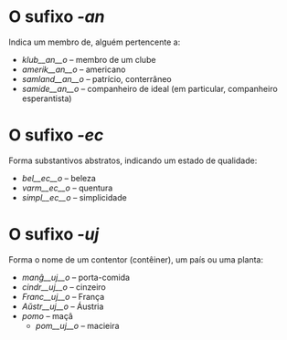 # O sufixo *-an*

Indica um membro de, alguém pertencente a:

- *klub__an__o*    – membro de um clube
- *amerik__an__o*  – americano
- *samland__an__o* – patrício, conterrâneo
- *samide__an__o*  – companheiro de ideal (em particular, companheiro esperantista)
 

# O sufixo *-ec*

Forma substantivos abstratos, indicando um estado de qualidade:

- *bel__ec__o*   – beleza
- *varm__ec__o*  – quentura
- *simpl__ec__o* – simplicidade
 

# O sufixo *-uj*

Forma o nome de um contentor (contêiner), um país ou uma planta:

- *manĝ__uj__o*  – porta-comida
- *cindr__uj__o* – cinzeiro
- *Franc__uj__o* – França
- *Aŭstr__uj__o* – Áustria
- *pomo*   – maçâ
	- *pom__uj__o*   – macieira
